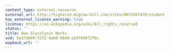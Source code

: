 ```yaml
---
content_type: external-resource
external_url: http://highered.mcgraw-hill.com/sites/0072507470/student_view0/chapter25/animation__how_glycolysis_works.html
has_external_license_warning: true
license: https://en.wikipedia.org/wiki/All_rights_reserved
status: ''
title: How Glycolysis Works
uid: ba27d609-52f2-4a60-98e0-a16f608f2fbc
wayback_url: ''
---
```

